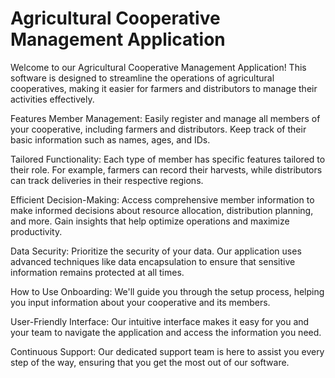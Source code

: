 # Agricultural Cooperative Management Application

Welcome to our Agricultural Cooperative Management Application! This software is designed to streamline the operations of agricultural cooperatives, making it easier for farmers and distributors to manage their activities effectively.

Features
Member Management: Easily register and manage all members of your cooperative, including farmers and distributors. Keep track of their basic information such as names, ages, and IDs.

Tailored Functionality: Each type of member has specific features tailored to their role. For example, farmers can record their harvests, while distributors can track deliveries in their respective regions.

Efficient Decision-Making: Access comprehensive member information to make informed decisions about resource allocation, distribution planning, and more. Gain insights that help optimize operations and maximize productivity.

Data Security: Prioritize the security of your data. Our application uses advanced techniques like data encapsulation to ensure that sensitive information remains protected at all times.

How to Use
Onboarding: We'll guide you through the setup process, helping you input information about your cooperative and its members.

User-Friendly Interface: Our intuitive interface makes it easy for you and your team to navigate the application and access the information you need.

Continuous Support: Our dedicated support team is here to assist you every step of the way, ensuring that you get the most out of our software.
